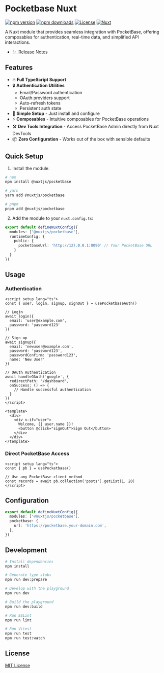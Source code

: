 <!--
Get your module up and running quickly.

Find and replace all on all files (CMD+SHIFT+F):
- Name: My Module
- Package name: my-module
- Description: My new Nuxt module
-->

# Pocketbase Nuxt

[![npm version][npm-version-src]][npm-version-href]
[![npm downloads][npm-downloads-src]][npm-downloads-href]
[![License][license-src]][license-href]
[![Nuxt][nuxt-src]][nuxt-href]

A Nuxt module that provides seamless integration with PocketBase, offering composables for authentication, real-time data, and simplified API interactions.

- [✨ &nbsp;Release Notes](/CHANGELOG.md)
  <!-- - [🏀 Online playground](https://stackblitz.com/github/your-org/my-module?file=playground%2Fapp.vue) -->
  <!-- - [📖 &nbsp;Documentation](https://example.com) -->

## Features

- 🔥 **Full TypeScript Support**
- 🔒 **Authentication Utilities**
  - Email/Password authentication
  - OAuth providers support
  - Auto-refresh tokens
  - Persistent auth state
- 🎯 **Simple Setup** - Just install and configure
- ⚡️ **Composables** - Intuitive composables for PocketBase operations
- 🛠 **Dev Tools Integration** - Access PocketBase Admin directly from Nuxt DevTools
- 📦 **Zero Configuration** - Works out of the box with sensible defaults

## Quick Setup

1. Install the module:

```bash
# npm
npm install @nuxtjs/pocketbase

# yarn
yarn add @nuxtjs/pocketbase

# pnpm
pnpm add @nuxtjs/pocketbase
```

2. Add the module to your `nuxt.config.ts`:

```ts
export default defineNuxtConfig({
  modules: ['@nuxtjs/pocketbase'],
  runtimeConfig: {
    public: {
      pocketbaseUrl: 'http://127.0.0.1:8090' // Your PocketBase URL
    }
  }
})
```

## Usage

### Authentication

```vue
<script setup lang="ts">
const { user, login, signup, signOut } = usePocketbaseAuth()

// Login
await login({
  email: 'user@example.com',
  password: 'password123'
})

// Sign up
await signup({
  email: 'newuser@example.com',
  password: 'password123',
  passwordConfirm: 'password123',
  name: 'New User'
})

// OAuth Authentication
await handleOAuth('google', {
  redirectPath: '/dashboard',
  onSuccess: () => {
    // Handle successful authentication
  }
})
</script>

<template>
  <div>
    <div v-if="user">
      Welcome, {{ user.name }}!
      <button @click="signOut">Sign Out</button>
    </div>
  </div>
</template>
```

### Direct PocketBase Access

```vue
<script setup lang="ts">
const { pb } = usePocketbase()

// Use any PocketBase client method
const records = await pb.collection('posts').getList(1, 20)
</script>
```

## Configuration

```ts
export default defineNuxtConfig({
  modules: ['@nuxtjs/pocketbase'],
  pocketbase: {
    url: 'https://pocketbase.your-domain.com',
  },
})
```

## Development

```bash
# Install dependencies
npm install

# Generate type stubs
npm run dev:prepare

# Develop with the playground
npm run dev

# Build the playground
npm run dev:build

# Run ESLint
npm run lint

# Run Vitest
npm run test
npm run test:watch
```

## License

[MIT License](./LICENSE)

<!-- Badges -->

[npm-version-src]: https://img.shields.io/npm/v/my-module/latest.svg?style=flat&colorA=020420&colorB=00DC82
[npm-version-href]: https://npmjs.com/package/my-module
[npm-downloads-src]: https://img.shields.io/npm/dm/my-module.svg?style=flat&colorA=020420&colorB=00DC82
[npm-downloads-href]: https://npm.chart.dev/my-module
[license-src]: https://img.shields.io/npm/l/my-module.svg?style=flat&colorA=020420&colorB=00DC82
[license-href]: https://npmjs.com/package/my-module
[nuxt-src]: https://img.shields.io/badge/Nuxt-020420?logo=nuxt.js
[nuxt-href]: https://nuxt.com
